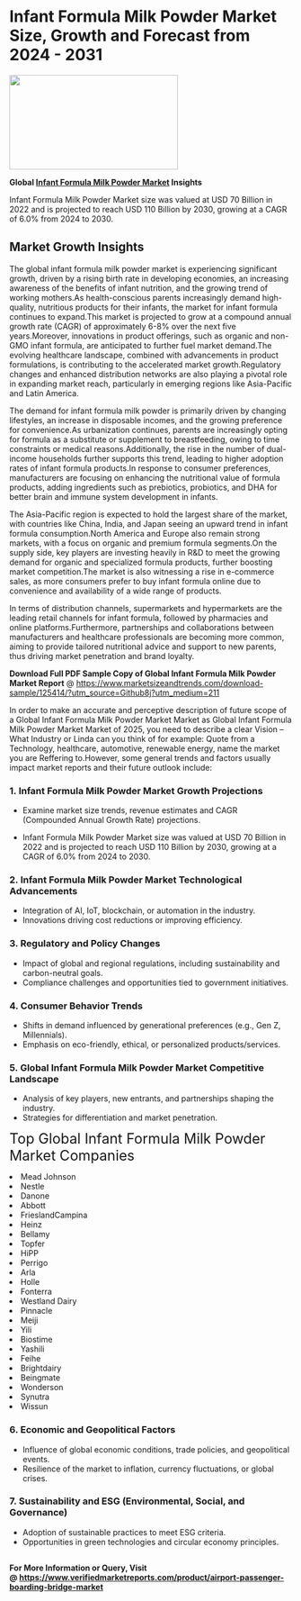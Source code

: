 <H1>Infant Formula Milk Powder Market Size, Growth and Forecast from 2024 - 2031</H1><img class="aligncenter size-medium wp-image-584254" src="https://thirdeyenews.in/wp-content/uploads/2024/09/Global-Market-Research-300x168.jpeg" alt="" width="300" height="168" /><p><strong>Global&nbsp;<a href="https://www.marketsizeandtrends.com/download-sample/125414/?utm_source=Github8j?utm_medium=211">Infant Formula Milk Powder Market</a> Insights</strong></p><p>Infant Formula Milk Powder Market size was valued at USD 70 Billion in 2022 and is projected to reach USD 110 Billion by 2030, growing at a CAGR of 6.0% from 2024 to 2030.</p><p><h2>Market Growth Insights</h2> <p>The global infant formula milk powder market is experiencing significant growth, driven by a rising birth rate in developing economies, an increasing awareness of the benefits of infant nutrition, and the growing trend of working mothers.As health-conscious parents increasingly demand high-quality, nutritious products for their infants, the market for infant formula continues to expand.This market is projected to grow at a compound annual growth rate (CAGR) of approximately 6-8% over the next five years.Moreover, innovations in product offerings, such as organic and non-GMO infant formula, are anticipated to further fuel market demand.The evolving healthcare landscape, combined with advancements in product formulations, is contributing to the accelerated market growth.Regulatory changes and enhanced distribution networks are also playing a pivotal role in expanding market reach, particularly in emerging regions like Asia-Pacific and Latin America.</p> <p>The demand for infant formula milk powder is primarily driven by changing lifestyles, an increase in disposable incomes, and the growing preference for convenience.As urbanization continues, parents are increasingly opting for formula as a substitute or supplement to breastfeeding, owing to time constraints or medical reasons.Additionally, the rise in the number of dual-income households further supports this trend, leading to higher adoption rates of infant formula products.In response to consumer preferences, manufacturers are focusing on enhancing the nutritional value of formula products, adding ingredients such as prebiotics, probiotics, and DHA for better brain and immune system development in infants.</p> <p>The Asia-Pacific region is expected to hold the largest share of the market, with countries like China, India, and Japan seeing an upward trend in infant formula consumption.North America and Europe also remain strong markets, with a focus on organic and premium formula segments.On the supply side, key players are investing heavily in R&D to meet the growing demand for organic and specialized formula products, further boosting market competition.The market is also witnessing a rise in e-commerce sales, as more consumers prefer to buy infant formula online due to convenience and availability of a wide range of products.</p> <p>In terms of distribution channels, supermarkets and hypermarkets are the leading retail channels for infant formula, followed by pharmacies and online platforms.Furthermore, partnerships and collaborations between manufacturers and healthcare professionals are becoming more common, aiming to provide tailored nutritional advice and support to new parents, thus driving market penetration and brand loyalty.</p> <p><span class=""><strong>Download Full PDF Sample Copy of Global Infant Formula Milk Powder Market Report</strong> @ <a href="https://www.marketsizeandtrends.com/download-sample/125414/?utm_source=Github8j?utm_medium=211" target="_blank">https://www.marketsizeandtrends.com/download-sample/125414/?utm_source=Github8j?utm_medium=211</a></span></p><p>In order to make an accurate and perceptive description of future scope of a Global&nbsp;Infant Formula Milk Powder Market Market as Global&nbsp;Infant Formula Milk Powder Market Market of 2025, you need to describe a clear Vision &ndash; What Industry or Linda can you think of for example: Quote from a Technology, healthcare, automotive, renewable energy, name the market you are Reffering to.However, some general trends and factors usually impact market reports and their future outlook include:</p><h3>1.&nbsp;<strong>Infant Formula Milk Powder Market Growth Projections</strong></h3><ul><li>Examine market size trends, revenue estimates and CAGR (Compounded Annual Growth Rate) projections.</li><li><p>Infant Formula Milk Powder Market size was valued at USD 70 Billion in 2022 and is projected to reach USD 110 Billion by 2030, growing at a CAGR of 6.0% from 2024 to 2030.</p></li></ul><h3>2.&nbsp;<strong>Infant Formula Milk Powder Market Technological Advancements</strong></h3><ul><li>Integration of AI, IoT, blockchain, or automation in the industry.</li><li>Innovations driving cost reductions or improving efficiency.</li></ul><h3>3.&nbsp;<strong>Regulatory and Policy Changes</strong></h3><ul><li>Impact of global and regional regulations, including sustainability and carbon-neutral goals.</li><li>Compliance challenges and opportunities tied to government initiatives.</li></ul><h3>4.&nbsp;<strong>Consumer Behavior Trends</strong></h3><ul><li>Shifts in demand influenced by generational preferences (e.g., Gen Z, Millennials).</li><li>Emphasis on eco-friendly, ethical, or personalized products/services.</li></ul><h3>5.&nbsp;<strong>Global Infant Formula Milk Powder Market Competitive Landscape</strong></h3><ul><li>Analysis of key players, new entrants, and partnerships shaping the industry.</li><li>Strategies for differentiation and market penetration.</li></ul><p data-pm-slice="1 1 []"><span style="color: inherit; font-family: inherit; font-size: 25px;">Top Global Infant Formula Milk Powder Market Companies</span></p><div class="" data-test-id=""><p><li>Mead Johnson</li><li> Nestle</li><li> Danone</li><li> Abbott</li><li> FrieslandCampina</li><li> Heinz</li><li> Bellamy</li><li> Topfer</li><li> HiPP</li><li> Perrigo</li><li> Arla</li><li> Holle</li><li> Fonterra</li><li> Westland Dairy</li><li> Pinnacle</li><li> Meiji</li><li> Yili</li><li> Biostime</li><li> Yashili</li><li> Feihe</li><li> Brightdairy</li><li> Beingmate</li><li> Wonderson</li><li> Synutra</li><li> Wissun</li></p></div><h3>6.&nbsp;<strong>Economic and Geopolitical Factors</strong></h3><ul><li>Influence of global economic conditions, trade policies, and geopolitical events.</li><li>Resilience of the market to inflation, currency fluctuations, or global crises.</li></ul><h3>7.&nbsp;<strong>Sustainability and ESG (Environmental, Social, and Governance)</strong></h3><ul><li>Adoption of sustainable practices to meet ESG criteria.</li><li>Opportunities in green technologies and circular economy principles.</li></ul><h2><strong style="font-size: 14px;">For More Information or Query, Visit @&nbsp;</strong><a style="background-color: #ffffff; font-size: 14px;" href="https://www.marketsizeandtrends.com/report/infant-formula-milk-powder-market/" target="_blank">https://www.verifiedmarketreports.com/product/airport-passenger-boarding-bridge-market</a></h2>